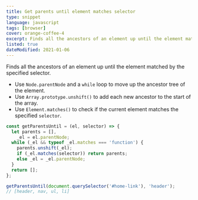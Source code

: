 ```yaml
---
title: Get parents until element matches selector
type: snippet
language: javascript
tags: [browser]
cover: orange-coffee-4
excerpt: Finds all the ancestors of an element up until the element matched by the specified selector.
listed: true
dateModified: 2021-01-06
---
```


Finds all the ancestors of an element up until the element matched by the specified selector.

- Use `Node.parentNode` and a `while` loop to move up the ancestor tree of the element.
- Use `Array.prototype.unshift()` to add each new ancestor to the start of the array.
- Use `Element.matches()` to check if the current element matches the specified `selector`.

```js
const getParentsUntil = (el, selector) => {
  let parents = [],
    _el = el.parentNode;
  while (_el && typeof _el.matches === 'function') {
    parents.unshift(_el);
    if (_el.matches(selector)) return parents;
    else _el = _el.parentNode;
  }
  return [];
};

getParentsUntil(document.querySelector('#home-link'), 'header');
// [header, nav, ul, li]
```
